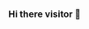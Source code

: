 ### Hi there visitor 👋
<!--
Things about me
- 🔭 I’m currently working on Java projects.
- 🌱 I’m currently learning Java and web development in HTML/CSS/JS.
- 👯 I’m looking to collaborate on projects regarding web development or other stuff.
- 🤔 I’m looking for help with swift/kotlin/react native
- 💬 Ask me about literally anything in life.
- 📫 How to reach me: LinkedIn
- 😄 Pronouns: He/Him
- ⚡ Fun fact: I love to code :))
-->
